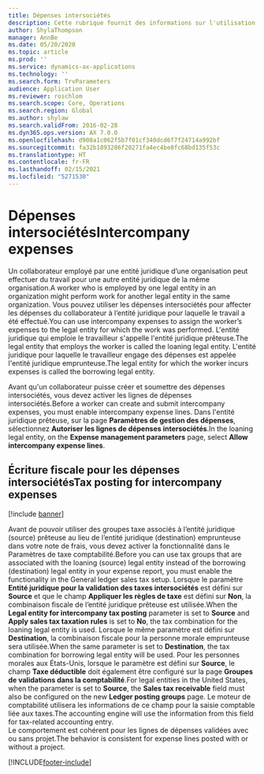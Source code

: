 ```yaml
---
title: Dépenses intersociétés
description: Cette rubrique fournit des informations sur l'utilisation des dépenses intersociétés pour affecter les dépenses du collaborateur à l’entité juridique pour laquelle le travail a été effectué.
author: ShylaThompson
manager: AnnBe
ms.date: 05/20/2020
ms.topic: article
ms.prod: ''
ms.service: dynamics-ax-applications
ms.technology: ''
ms.search.form: TrvParameters
audience: Application User
ms.reviewer: roschlom
ms.search.scope: Core, Operations
ms.search.region: Global
ms.author: shylaw
ms.search.validFrom: 2016-02-28
ms.dyn365.ops.version: AX 7.0.0
ms.openlocfilehash: d908a1c062f5b7f01cf340dcd6f7f24714a992bf
ms.sourcegitcommit: fa32b1893286f20271fa4ec4be8fc68bd135f53c
ms.translationtype: HT
ms.contentlocale: fr-FR
ms.lasthandoff: 02/15/2021
ms.locfileid: "5271530"
---
```

# <a name="intercompany-expenses"></a><span data-ttu-id="73971-103">Dépenses intersociétés</span><span class="sxs-lookup"><span data-stu-id="73971-103">Intercompany expenses</span></span>

<span data-ttu-id="73971-104">Un collaborateur employé par une entité juridique d’une organisation peut effectuer du travail pour une autre entité juridique de la même organisation.</span><span class="sxs-lookup"><span data-stu-id="73971-104">A worker who is employed by one legal entity in an organization might perform work for another legal entity in the same organization.</span></span> <span data-ttu-id="73971-105">Vous pouvez utiliser les dépenses intersociétés pour affecter les dépenses du collaborateur à l’entité juridique pour laquelle le travail a été effectué.</span><span class="sxs-lookup"><span data-stu-id="73971-105">You can use intercompany expenses to assign the worker’s expenses to the legal entity for which the  work was performed.</span></span> <span data-ttu-id="73971-106">L'entité juridique qui emploie le travailleur s'appelle l'entité juridique prêteuse.</span><span class="sxs-lookup"><span data-stu-id="73971-106">The legal entity that employs the worker is called the loaning legal entity.</span></span> <span data-ttu-id="73971-107">L'entité juridique pour laquelle le travailleur engage des dépenses est appelée l'entité juridique emprunteuse.</span><span class="sxs-lookup"><span data-stu-id="73971-107">The legal entity for which the worker incurs expenses is called the borrowing legal entity.</span></span> 

<span data-ttu-id="73971-108">Avant qu'un collaborateur puisse créer et soumettre des dépenses intersociétés, vous devez activer les lignes de dépenses intersociétés.</span><span class="sxs-lookup"><span data-stu-id="73971-108">Before a worker can create and submit intercompany expenses, you must enable intercompany expense lines.</span></span> <span data-ttu-id="73971-109">Dans l'entité juridique prêteuse, sur la page **Paramètres de gestion des dépenses**, sélectionnez **Autoriser les lignes de dépenses intersociétés**.</span><span class="sxs-lookup"><span data-stu-id="73971-109">In the loaning legal entity, on the **Expense management parameters** page, select **Allow intercompany expense lines**.</span></span> 

## <a name="tax-posting-for-intercompany-expenses"></a><span data-ttu-id="73971-110">Écriture fiscale pour les dépenses intersociétés</span><span class="sxs-lookup"><span data-stu-id="73971-110">Tax posting for intercompany expenses</span></span>

[!include [banner](../includes/banner.md)]

<span data-ttu-id="73971-111">Avant de pouvoir utiliser des groupes taxe associés à l’entité juridique (source) prêteuse au lieu de l’entité juridique (destination) emprunteuse dans votre note de frais, vous devez activer la fonctionnalité dans le Paramètres de taxe comptabilité.</span><span class="sxs-lookup"><span data-stu-id="73971-111">Before you can use tax groups that are associated with the loaning (source) legal entity instead of the borrowing (destination) legal entity in your expense report, you must enable the functionality in the General ledger sales tax setup.</span></span> <span data-ttu-id="73971-112">Lorsque le paramètre **Entité juridique pour la validation des taxes intersociétés** est défini sur **Source** et que le champ **Appliquer les règles de taxe** est défini sur **Non**, la combinaison fiscale de l’entité juridique prêteuse est utilisée.</span><span class="sxs-lookup"><span data-stu-id="73971-112">When the **Legal entity for intercompany tax posting** parameter is set to **Source** and **Apply sales tax taxation rules** is set to **No**, the tax combination for the loaning legal entity is used.</span></span> <span data-ttu-id="73971-113">Lorsque le même paramètre est défini sur **Destination**, la combinaison fiscale pour la personne morale emprunteuse sera utilisée.</span><span class="sxs-lookup"><span data-stu-id="73971-113">When the same parameter is set to **Destination**, the tax combination for borrowing legal entity will be used.</span></span> <span data-ttu-id="73971-114">Pour les personnes morales aux États-Unis, lorsque le paramètre est défini sur **Source**, le champ **Taxe déductible** doit également être configuré sur la page **Groupes de validations dans la comptabilité**.</span><span class="sxs-lookup"><span data-stu-id="73971-114">For legal entities in the United States, when the parameter is set to **Source**, the **Sales tax receivable** field must also be configured on the new **Ledger posting groups** page.</span></span> <span data-ttu-id="73971-115">Le moteur de comptabilité utilisera les informations de ce champ pour la saisie comptable liée aux taxes.</span><span class="sxs-lookup"><span data-stu-id="73971-115">The accounting engine will use the information from this field for tax-related accounting entry.</span></span>   
<span data-ttu-id="73971-116">Le comportement est cohérent pour les lignes de dépenses validées avec ou sans projet.</span><span class="sxs-lookup"><span data-stu-id="73971-116">The behavior is consistent for expense lines posted with or without a project.</span></span>  


[!INCLUDE[footer-include](../includes/footer-banner.md)]